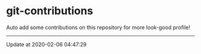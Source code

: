 # git-contributions

Auto add some contributions on this repository for more look-good profile!

---

Update at 2020-02-06 04:47:29
